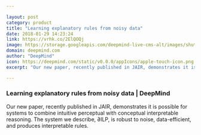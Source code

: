 ```yaml
---

layout: post
category: product
title: "Learning explanatory rules from noisy data"
date: 2018-01-29 14:23:24
link: https://vrhk.co/2ElQOQj
image: https://storage.googleapis.com/deepmind-live-cms-alt/images/shutterstock_457354861.width-600.jpg
domain: deepmind.com
author: "DeepMind"
icon: https://deepmind.com/static/v0.0.0/appIcons/apple-touch-icon.png
excerpt: "Our new paper, recently published in JAIR, demonstrates it is possible for systems to combine intuitive perceptual with conceptual interpretable reasoning. The system we describe, ∂ILP, is robust to noise, data-efficient, and produces interpretable rules."

---
```


### Learning explanatory rules from noisy data | DeepMind

Our new paper, recently published in JAIR, demonstrates it is possible for systems to combine intuitive perceptual with conceptual interpretable reasoning. The system we describe, ∂ILP, is robust to noise, data-efficient, and produces interpretable rules.